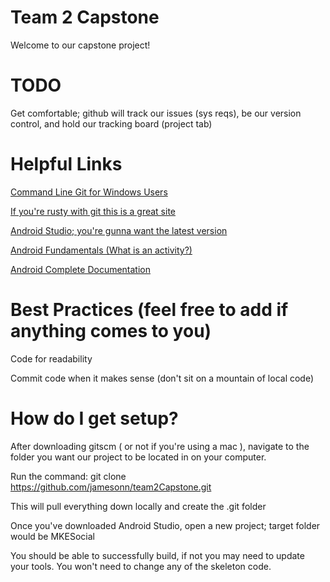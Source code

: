 # Team 2 Capstone

Welcome to our capstone project!


# TODO

Get comfortable; github will track our issues (sys reqs), be our version control, and hold our tracking board (project tab)


# Helpful Links

[Command Line Git for Windows Users](https://git-scm.com)

[If you're rusty with git this is a great site](https://try.github.io)

[Android Studio; you're gunna want the latest version](https://developer.android.com/studio/index.html)

[Android Fundamentals (What is an activity?)](https://developer.android.com/guide/components/fundamentals.html)

[Android Complete Documentation](https://developer.android.com/index.html)

# Best Practices (feel free to add if anything comes to you)

Code for readability 

Commit code when it makes sense (don't sit on a mountain of local code)

# How do I get setup?

After downloading gitscm ( or not if you're using a mac ), navigate to the folder you want our project to be located in on your computer.

Run the command: git clone https://github.com/jamesonn/team2Capstone.git

This will pull everything down locally and create the .git folder

Once you've downloaded Android Studio, open a new project; target folder would be MKESocial

You should be able to successfully build, if not you may need to update your tools. You won't need to change any of the skeleton code.
